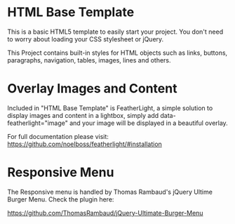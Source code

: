 # HTML Base Template
<p> This is a basic HTML5 template to easily start your project. You don't need to worry about loading your CSS stylesheet or jQuery. </p>
<p> This Project contains built-in styles for HTML objects such as links, buttons, paragraphs, navigation, tables, images, lines and others. </p>

<h1> Overlay Images and Content </h1>
<p> Included in "HTML Base Template" is FeatherLight, a simple solution to display images and content in a lightbox, simply add data-featherlight="image" and your image will be displayed in a beautiful overlay. </p>
<p> For full documentation please visit: <a href="https://github.com/noelboss/featherlight/#installation"> https://github.com/noelboss/featherlight/#installation </a> </p>

<h1> Responsive Menu </h1>
<p> The Responsive menu is handled by Thomas Rambaud's jQuery Ultime Burger Menu. Check the plugin here:</p>
<p> <a href="https://github.com/ThomasRambaud/jQuery-Ultimate-Burger-Menu"> https://github.com/ThomasRambaud/jQuery-Ultimate-Burger-Menu </a></p>
